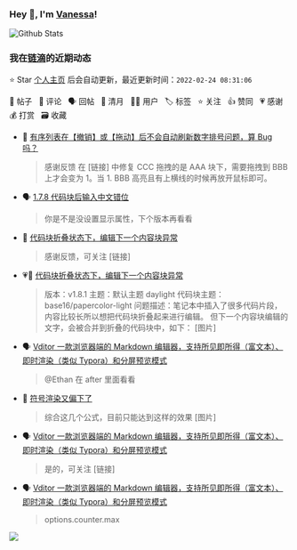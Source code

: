 ### Hey 👋, I'm [Vanessa](http://vanessa.b3log.org/)!

![Github Stats](https://github-readme-stats.vercel.app/api?username=Vanessa219&show_icons=true)

<!--events start -->

### 我在[链滴](https://ld246.com)的近期动态

⭐️ Star [个人主页](https://github.com/Vanessa219/Vanessa219) 后会自动更新，最近更新时间：`2022-02-24 08:31:06`

📝 帖子 &nbsp; 💬 评论 &nbsp; 🗣 回帖 &nbsp; 🌙 清月 &nbsp; 👨‍💻 用户 &nbsp; 🏷️ 标签 &nbsp; ⭐️ 关注 &nbsp; 👍 赞同 &nbsp; 💗 感谢 &nbsp; 💰 打赏 &nbsp; 🗃 收藏

* 💬 [有序列表在【撤销】或【拖动】后不会自动刷新数字排号问题，算 Bug 吗？](https://ld246.com/article/1645625755875/comment/1645630478010#comments)

  > 感谢反馈 在 [链接] 中修复 CCC 拖拽的是 AAA 块下，需要拖拽到 BBB 上才会变为 1。当 1. BBB 高亮且有上横线的时候再放开鼠标即可。
* 🗣 [1.7.8 代码块后输入中文错位](https://ld246.com/article/1643209564517/comment/1645539080085#comments)

  > 你是不是没设置显示属性，下个版本再看看
* 💬 [代码块折叠状态下，编辑下一个内容块异常](https://ld246.com/article/1645596573356/comment/1645611294026#comments)

  > 感谢反馈，可关注 [链接]
* 💗📝 [代码块折叠状态下，编辑下一个内容块异常](https://ld246.com/article/1645596573356)

  > 版本：v1.8.1 主题：默认主题 daylight 代码块主题：base16/papercolor-light 问题描述：笔记本中插入了很多代码片段，内容比较长所以想把代码块折叠起来进行编辑。 但下一个内容块编辑的文字，会被合并到折叠的代码块中，如下： [图片]
* 🗣 [Vditor 一款浏览器端的 Markdown 编辑器，支持所见即所得（富文本）、即时渲染（类似 Typora）和分屏预览模式](https://ld246.com/article/1549638745630/comment/1645518214206#comments)

  > @Ethan 在 after 里面看看
* 💬 [符号渲染又偏下了](https://ld246.com/article/1645555138904/comment/1645610924948#comments)

  > 综合这几个公式，目前只能达到这样的效果 [图片]
* 🗣 [Vditor 一款浏览器端的 Markdown 编辑器，支持所见即所得（富文本）、即时渲染（类似 Typora）和分屏预览模式](https://ld246.com/article/1549638745630/comment/1645581013674#comments)

  > 是的，可关注 [链接]
* 🗣 [Vditor 一款浏览器端的 Markdown 编辑器，支持所见即所得（富文本）、即时渲染（类似 Typora）和分屏预览模式](https://ld246.com/article/1549638745630/comment/1645518214206#comments)

  > options.counter.max


<!--events end -->

<a title="Hits" target="_blank" href="https://github.com/Vanessa219/Vanessa219"><img src="https://hits.b3log.org/Vanessa219/Vanessa219.svg"></a>
